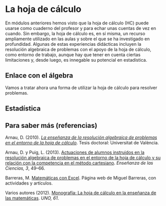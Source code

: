 # La hoja de cálculo

En módulos anteriores hemos visto que la hoja de cálculo \(HC\) puede usarse como cuaderno del profesor y para echar unas cuentas de vez en cuando. Sin embargo, la hoja de cálculo es, en sí misma, un recurso ampliamente utilizado en las aulas y sobre el que se ha investigado en profundidad. Algunas de estas experiencias didácticas incluyen la resolución algebraica de problemas con el apoyo de la hoja de cálculo, como entorno de trabajo, aunque hay que tener en cuenta ciertas limitaciones y, desde luego, es innegable su potencial en estadística.

## Enlace con el álgebra

Vamos a tratar ahora una forma de utilizar la hoja de cálculo para resolver problemas.

## Estadística

## Para saber más \(referencias\)

Arnau, D. \(2010\). [_La enseñanza de la resolución algebraica de problemas en el entorno de la hoja de cálculo_](http://www.tdx.cat/bitstream/handle/10803/41722/arnau.pdf?sequence=1). Tesis doctoral: Universitat de València.

Arnau, D. y Puig, L. \(2013\). [Actuaciones de alumnos instruidos en la resolución algebraica de problemas en el entorno de la hoja de cálculo y su relación con la competencia en el método cartesiano](http://ensciencias.uab.es/article/download/v31-n3-arnau-puig/pdf-es). _Enseñanza de las Ciencias, 3_, 49–66.

Barreras, M. [Matemáticas con Excel](http://calendas.ftp.catedu.es/catexcel/catexcel.htm). Página web de Miguel Barreras, con actividades y artículos.

Varios autores \(2012\). [Monografía: La hoja de cálculo en la enseñanza de las matemáticas](https://issuu.com/editorialgrao/docs/un061_z_tot). _UNO, 61_.

